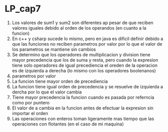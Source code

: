 # LP_cap7
1. Los valores de sum1 y sum2 son diferentes ap pesar de que reciben valores iguales debido al orden de los operandos (en cuanto a la funcion)
2. En c++ y csharp sucede lo mismo, pero en java es dificil definir debido a que las funciones no reciben parametros por valor por lo que el valor de los parametros se mantiene sin cambios
3. Se determino que los operadores de multiplicacion y division tiene mayor precedencia que los de suma y resta, pero cuando la expresion tiene solo operadores de igual precediencia el oreden de la operacion es de izquierda a derecha (lo mismo con los operadores boolenanos)
4. parametros por valor
5. La funcion tiene mayor orden de precediencia
6. La funcion tiene igual orden de precedencia y se resuelve de izquierda a dercha por lo que el valor cambia
7. Tiene mayor precedencia la funcion cuando es pasada por referncia como por puntero
8. El valor de a cambia en la funcion antes de efectuar la expresion sin importar el orden
9. Las operaciones con enteros toman ligeramente mas tiempo que las operaciones con flotantes (en el caso de mi maquina)
